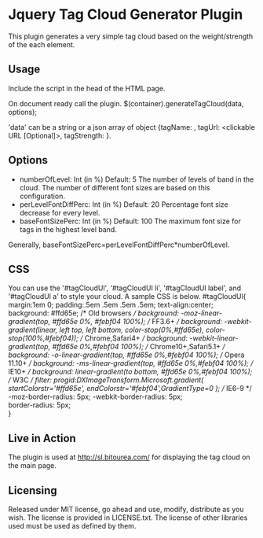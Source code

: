 Jquery Tag Cloud Generator Plugin
=================================

This plugin generates a very simple tag cloud based on the weight/strength of the each element.

Usage
-----
Include the script in the head of the HTML page.
	<script type="text/javascript" src="jquery.tagCloudGenerator.js"></script>
	
On document ready call the plugin.
	$(container).generateTagCloud(data, options);

'data' can be a string or a json array of object {tagName: <name>, tagUrl: <clickable URL [Optional]>, tagStrength: <Number of tags in your system>}.
	
Options
-------
*	numberOfLevel: Int (in %)
	Default: 5
	The number of levels of band in the cloud. The number of different font sizes are based on this configuration.
*	perLevelFontDiffPerc: Int (in %)
	Default: 20
	Percentage font size decrease for every level.
*	baseFontSizePerc: Int (in %)
	Default: 100
	The maximum font size for tags in the highest level band. 
	
Generally, baseFontSizePerc=perLevelFontDiffPerc*numberOfLevel.

CSS
---
You can use the '#tagCloudUl', '#tagCloudUl li', '#tagCloudUl label', and '#tagCloudUl a' to style your cloud. A sample CSS is below.
	#tagCloudUl{
		margin:1em 0;
		padding:.5em .5em .5em .5em;
		text-align:center;	
		background: #ffd65e; /* Old browsers */
		background: -moz-linear-gradient(top, #ffd65e 0%, #febf04 100%); /* FF3.6+ */
		background: -webkit-gradient(linear, left top, left bottom, color-stop(0%,#ffd65e), color-stop(100%,#febf04)); /* Chrome,Safari4+ */
		background: -webkit-linear-gradient(top, #ffd65e 0%,#febf04 100%); /* Chrome10+,Safari5.1+ */
		background: -o-linear-gradient(top, #ffd65e 0%,#febf04 100%); /* Opera 11.10+ */
		background: -ms-linear-gradient(top, #ffd65e 0%,#febf04 100%); /* IE10+ */
		background: linear-gradient(to bottom, #ffd65e 0%,#febf04 100%); /* W3C */
		filter: progid:DXImageTransform.Microsoft.gradient( startColorstr='#ffd65e', endColorstr='#febf04',GradientType=0 ); /* IE6-9 */			
		-moz-border-radius: 5px; 
		-webkit-border-radius: 5px;				
		border-radius: 5px;				
	}

Live in Action
--------------
The plugin is used at http://sl.bitourea.com/ for displaying the tag cloud on the main page. 

Licensing
---------
Released under MIT license, go ahead and use, modify, distribute as you wish. The license is provided in LICENSE.txt. The license of other libraries used must be used as defined by them. 	
